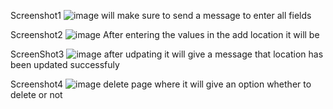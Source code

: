 Screenshot1
![image](https://github.com/user-attachments/assets/108c4e21-d43a-4592-9dbf-9fd82f77da67)
will make sure to send a message to enter all fields


Screenshot2
![image](https://github.com/user-attachments/assets/2e47a013-17cb-46e1-b7db-e6559a6312e5)
After entering the values in the add location it will be

ScreenShot3
![image](https://github.com/user-attachments/assets/01465498-5276-4d1a-a423-0b23eb979fc7)
after udpating it will give a message that location has been updated successfuly

Screenshot4
![image](https://github.com/user-attachments/assets/390f27fb-14e1-44af-955f-5dbc0624a0ce)
delete page where it will give an option whether to delete or not
